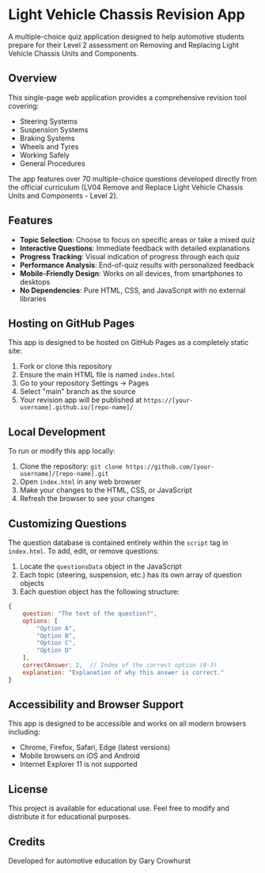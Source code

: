 # Light Vehicle Chassis Revision App

A multiple-choice quiz application designed to help automotive students prepare for their Level 2 assessment on Removing and Replacing Light Vehicle Chassis Units and Components.

## Overview

This single-page web application provides a comprehensive revision tool covering:

- Steering Systems
- Suspension Systems
- Braking Systems
- Wheels and Tyres
- Working Safely
- General Procedures

The app features over 70 multiple-choice questions developed directly from the official curriculum (LV04 Remove and Replace Light Vehicle Chassis Units and Components - Level 2).

## Features

- **Topic Selection**: Choose to focus on specific areas or take a mixed quiz
- **Interactive Questions**: Immediate feedback with detailed explanations
- **Progress Tracking**: Visual indication of progress through each quiz
- **Performance Analysis**: End-of-quiz results with personalized feedback
- **Mobile-Friendly Design**: Works on all devices, from smartphones to desktops
- **No Dependencies**: Pure HTML, CSS, and JavaScript with no external libraries

## Hosting on GitHub Pages

This app is designed to be hosted on GitHub Pages as a completely static site:

1. Fork or clone this repository
2. Ensure the main HTML file is named `index.html`
3. Go to your repository Settings → Pages
4. Select "main" branch as the source
5. Your revision app will be published at `https://[your-username].github.io/[repo-name]/`

## Local Development

To run or modify this app locally:

1. Clone the repository: `git clone https://github.com/[your-username]/[repo-name].git`
2. Open `index.html` in any web browser
3. Make your changes to the HTML, CSS, or JavaScript
4. Refresh the browser to see your changes

## Customizing Questions

The question database is contained entirely within the `script` tag in `index.html`. To add, edit, or remove questions:

1. Locate the `questionsData` object in the JavaScript
2. Each topic (steering, suspension, etc.) has its own array of question objects
3. Each question object has the following structure:

```javascript
{
    question: "The text of the question?",
    options: [
        "Option A",
        "Option B",
        "Option C",
        "Option D"
    ],
    correctAnswer: 2,  // Index of the correct option (0-3)
    explanation: "Explanation of why this answer is correct."
}
```

## Accessibility and Browser Support

This app is designed to be accessible and works on all modern browsers including:
- Chrome, Firefox, Safari, Edge (latest versions)
- Mobile browsers on iOS and Android
- Internet Explorer 11 is not supported

## License

This project is available for educational use. Feel free to modify and distribute it for educational purposes.

## Credits

Developed for automotive education by Gary Crowhurst
